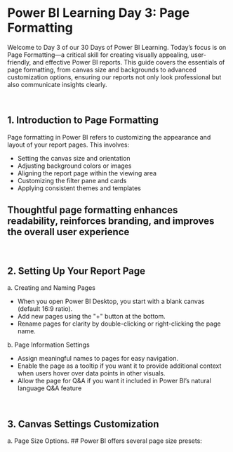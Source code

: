 <h1>Power BI Learning Day 3: Page Formatting</h1>

<P>
  Welcome to Day 3 of our 30 Days of Power BI Learning. Today’s focus is on Page Formatting—a critical skill for creating visually appealing, user-friendly, and effective Power BI reports. This guide covers the essentials of page formatting, from canvas size and backgrounds to advanced customization options, ensuring our reports not only look professional but also communicate insights clearly.
</P>

</br>
<h2>1. Introduction to Page Formatting</h2>
<p>
  Page formatting in Power BI refers to customizing the appearance and layout of your report pages. This involves:

  * Setting the canvas size and orientation
  * Adjusting background colors or images
  * Aligning the report page within the viewing area
  * Customizing the filter pane and cards
  * Applying consistent themes and templates
## Thoughtful page formatting enhances readability, reinforces branding, and improves the overall user experience
</p>
<br>
<h2>2. Setting Up Your Report Page</h2>

  a. Creating and Naming Pages
  * When you open Power BI Desktop, you start with a blank canvas (default 16:9 ratio).
  * Add new pages using the "+" button at the bottom.
  * Rename pages for clarity by double-clicking or right-clicking the page name.

  b. Page Information Settings
  * Assign meaningful names to pages for easy navigation.
  * Enable the page as a tooltip if you want it to provide additional context when users hover over data points in other visuals.
  * Allow the page for Q&A if you want it included in Power BI’s natural language Q&A feature
 <br>
 <h2>3. Canvas Settings Customization</h2>
  a. Page Size Options.
## Power BI offers several page size presets:

